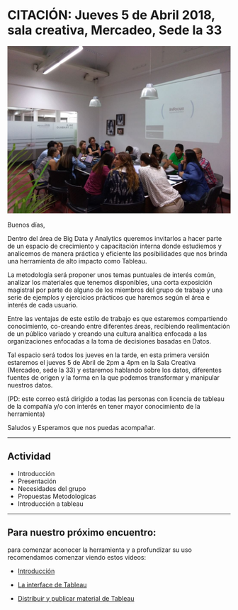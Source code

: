 # CITACIÓN: **Jueves 5 de Abril 2018, sala creativa, Mercadeo, Sede la 33**

![Nosotros](/aux/2.jpeg)

Buenos días,

Dentro del área de Big Data y Analytics queremos invitarlos a hacer parte de un espacio de crecimiento y capacitación interna donde estudiemos y analicemos de manera práctica y eficiente las posibilidades que nos brinda una herramienta de alto impacto como Tableau.

La metodología será proponer unos temas puntuales de interés común, analizar los materiales que tenemos disponibles, una corta exposición magistral por parte de alguno de los miembros del grupo de trabajo y una serie de ejemplos y ejercicios prácticos que haremos según el área e interés de cada usuario.

Entre las ventajas de este estilo de trabajo es que estaremos compartiendo conocimiento, co-creando entre diferentes áreas, recibiendo realimentación de un público variado y creando una cultura analítica enfocada a las organizaciones enfocadas a la toma de decisiones basadas en Datos.

Tal espacio será todos los jueves en la tarde, en esta primera versión estaremos el jueves 5 de Abril de 2pm a 4pm en la Sala Creativa (Mercadeo, sede la 33) y estaremos hablando sobre los datos, diferentes fuentes de origen y la forma en la que podemos transformar y manipular nuestros datos.

(PD: este correo está dirigido a todas las personas con licencia de tableau de la compañía y/o con interés en tener mayor conocimiento de la herramienta)

Saludos y Esperamos que nos puedas acompañar.

_________________________________________________________

## Actividad

* Introducción
* Presentación
* Necesidades del grupo
* Propuestas Metodologicas
* Introducción a tableau

_________________________________________________________

## Para nuestro próximo encuentro:

para comenzar aconocer la herramienta y a profundizar su uso recomendamos comenzar viendo estos videos:

* [Introducción](https://www.tableau.com/es-es/learn/tutorials/on-demand/getting-started?product=tableau_desktop%20tableau_prep&version=10_0&topic=getting_started&signin=13d082d3a7d4decba31fb7aaa84f6520)

* [La interface de Tableau](https://www.tableau.com/es-es/learn/tutorials/on-demand/tableau-interface?product=tableau_desktop+tableau_prep&version=10_0&topic=getting_started)

* [Distribuir y publicar material de Tableau](https://www.tableau.com/es-es/learn/tutorials/on-demand/distributing-and-publishing?product=tableau_desktop+tableau_prep&version=10_0&topic=getting_started)
